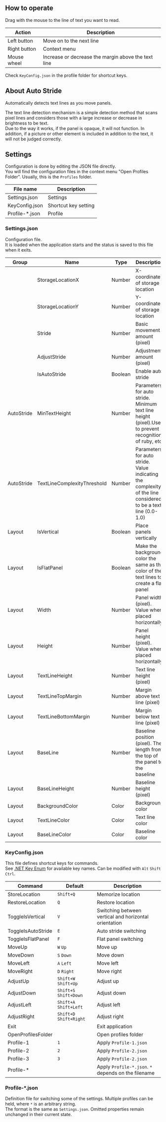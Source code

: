 ## How to operate

Drag with the mouse to the line of text you want to read.  

|Action|Description|
|----|----
|Left button|Move on to the next line
|Right button|Context menu
|Mouse wheel|Increase or decrease the margin above the text line

Check `KeyConfig.json` in the profile folder for shortcut keys.

## About Auto Stride

Automatically detects text lines as you move panels.

The text line detection mechanism is a simple detection method that scans pixel lines and considers those with a large increase or decrease in brightness to be text.  
Due to the way it works, if the panel is opaque, it will not function.
In addition, if a picture or other element is included in addition to the text, it will not be judged correctly.

## Settings

Configuration is done by editing the JSON file directly.  
You will find the configuration files in the context menu "Open Profiles Folder". Usually, this is the `Profiles` folder.

|File name|Description|
|--|-----
|Settings.json  |Settings
|KeyConfig.json |Shortcut key setting
|Profile-*.json |Profile

### Settings.json

Configuration file.  
It is loaded when the application starts and the status is saved to this file when it exits.

|Group|Name|Type|Description|
|-|--|-|-----
||StorageLocationX|Number|X-coordinate of storage location
||StorageLocationY|Number|Y-coordinate of storage location
||Stride|Number|Basic movement amount (pixel)
||AdjustStride|Number|Adjustment amount (pixel)
||IsAutoStride|Boolean|Enable auto stride
|AutoStride|MinTextHeight|Number|Parameters for auto stride. Minimum text line height (pixel).Used to prevent recognition of ruby, etc.
|AutoStride|TextLineComplexityThreshold|Number|Parameters for auto stride. Value indicating the complexity of the line considered to be a text line (0.0-1.0)
|Layout|IsVertical|Boolean|Place panels vertically
|Layout|IsFlatPanel|Boolean|Make the background color the same as the color of the text lines to create a flat panel
|Layout|Width|Number|Panel width (pixel). Value when placed horizontally
|Layout|Height|Number|Panel height (pixel). Value when placed horizontally
|Layout|TextLineHeight|Number|Text line height (pixel)
|Layout|TextLineTopMargin|Number|Margin above text line (pixel)
|Layout|TextLineBottomMargin|Number|Margin below text line (pixel)
|Layout|BaseLine|Number|Baseline position (pixel). The length from the top of the panel to the baseline
|Layout|BaseLineHeight|Number|Baseline height (pixel)
|Layout|BackgroundColor|Color|Background color
|Layout|TextLineColor|Color|Text line color
|Layout|BaseLineColor|Color|Baseline color

### KeyConfig.json

This file defines shortcut keys for commands.  
See [.NET Key Enum](https://learn.microsoft.com/dotnet/api/system.windows.input.key) for available key names.
Can be modified with `Alt` `Shift` `Ctrl`.

|Command|Default|Description|
|--|--|-----
|StoreLocation|`Shift+Q`|Memorize location
|RestoreLocation|`Q`|Restore location
|ToggleIsVertical|`V`|Switching between vertical and horizontal orientation
|ToggleIsAutoStride|`E`|Auto stride switching
|ToggleIsFlatPanel|`F`|Flat panel switching
|MoveUp|`W` `Up`|Move up
|MoveDown|`S` `Down`|Move down
|MoveLeft|`A` `Left`|Move left
|MoveRight|`D` `Right`|Move right
|AdjustUp|`Shift+W` `Shift+Up`|Adjust up
|AdjustDown|`Shift+S` `Shift+Down`|Adjust down
|AdjustLeft|`Shift+A` `Shift+Left`|Adjust left
|AdjustRight|`Shift+D` `Shift+Right`|Adjust right
|Exit||Exit application
|OpenProfilesFolder||Open profiles folder
|Profile-1|`1`|Apply `Profile-1.json`
|Profile-2|`2`|Apply `Profile-2.json`
|Profile-3|`3`|Apply `Profile-2.json`
|Profile-*||Apply `Profile-*.json`. `*` depends on the filename

### Profile-*.json

Definition file for switching some of the settings.
Multiple profiles can be held, where `*` is an arbitrary string.  
The format is the same as `Settings.json`.
Omitted properties remain unchanged in their current state.
